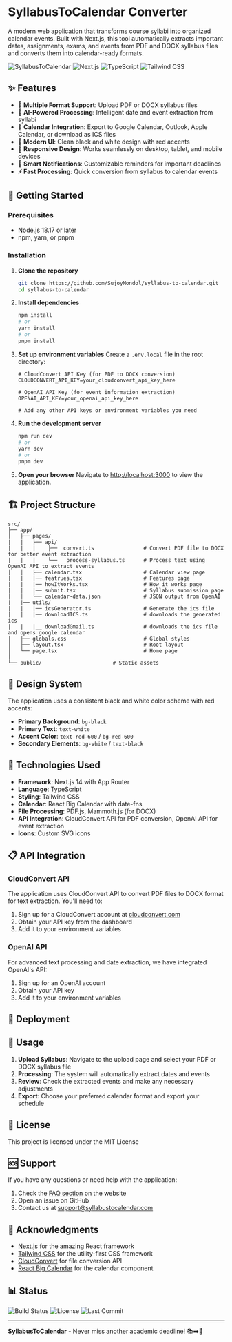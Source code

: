 # SyllabusToCalendar Converter

A modern web application that transforms course syllabi into organized calendar events. Built with Next.js, this tool automatically extracts important dates, assignments, exams, and events from PDF and DOCX syllabus files and converts them into calendar-ready formats.

![SyllabusToCalendar](https://img.shields.io/badge/SyllabusToCalendar-Convert%20Syllabi%20to%20Calendar-red)
![Next.js](https://img.shields.io/badge/Next.js-14.0-black)
![TypeScript](https://img.shields.io/badge/TypeScript-5.0-blue)
![Tailwind CSS](https://img.shields.io/badge/Tailwind-CSS-38B2AC)

## ✨ Features

- **📄 Multiple Format Support**: Upload PDF or DOCX syllabus files
- **🤖 AI-Powered Processing**: Intelligent date and event extraction from syllabi
- **📅 Calendar Integration**: Export to Google Calendar, Outlook, Apple Calendar, or download as ICS files
- **🎨 Modern UI**: Clean black and white design with red accents
- **📱 Responsive Design**: Works seamlessly on desktop, tablet, and mobile devices
- **🔔 Smart Notifications**: Customizable reminders for important deadlines
- **⚡ Fast Processing**: Quick conversion from syllabus to calendar events

## 🚀 Getting Started

### Prerequisites

- Node.js 18.17 or later
- npm, yarn, or pnpm

### Installation

1. **Clone the repository**
   ```bash
   git clone https://github.com/SujoyMondol/syllabus-to-calendar.git
   cd syllabus-to-calendar
   ```

2. **Install dependencies**
   ```bash
   npm install
   # or
   yarn install
   # or
   pnpm install
   ```

3. **Set up environment variables**
   Create a `.env.local` file in the root directory:
   ```env
   # CloudConvert API Key (for PDF to DOCX conversion)
   CLOUDCONVERT_API_KEY=your_cloudconvert_api_key_here

   # OpenAI API Key (for event information extraction)
   OPENAI_API_KEY=your_openai_api_key_here

   # Add any other API keys or environment variables you need
   ```

4. **Run the development server**
   ```bash
   npm run dev
   # or
   yarn dev
   # or
   pnpm dev
   ```

5. **Open your browser**
   Navigate to [http://localhost:3000](http://localhost:3000) to view the application.

## 🏗️ Project Structure

```
src/
├── app/
│   ├── pages/
|   |   ├── api/
|   |   |    ├──  convert.ts                # Convert PDF file to DOCX for better event extraction
|   |   |    └──   process-syllabus.ts      # Process text using OpenAI API to extract events
│   │   ├── calendar.tsx                    # Calendar view page
|   |   |── featrues.tsx                    # Features page
|   |   |── howItWorks.tsx                  # How it works page
|   |   |── submit.tsx                      # Syllabus submission page
│   │   └── calendar-data.json              # JSON output from OpenAI
|   |── utils/
|   |   |── icsGenerator.ts                 # Generate the ics file
|   |   |── downloadICS.ts                  # downloads the generated ics 
|   |   |__ downloadGmail.ts                # downloads the ics file and opens google calendar
│   ├── globals.css                         # Global styles
│   ├── layout.tsx                          # Root layout
│   └── page.tsx                            # Home page
|
└── public/                       # Static assets
```

## 🎨 Design System

The application uses a consistent black and white color scheme with red accents:

- **Primary Background**: `bg-black`
- **Primary Text**: `text-white`
- **Accent Color**: `text-red-600` / `bg-red-600`
- **Secondary Elements**: `bg-white` / `text-black`

## 🔧 Technologies Used

- **Framework**: Next.js 14 with App Router
- **Language**: TypeScript
- **Styling**: Tailwind CSS
- **Calendar**: React Big Calendar with date-fns
- **File Processing**: PDF.js, Mammoth.js (for DOCX)
- **API Integration**: CloudConvert API for PDF conversion, OpenAI API for event extraction
- **Icons**: Custom SVG icons

## 📋 API Integration

### CloudConvert API
The application uses CloudConvert API to convert PDF files to DOCX format for text extraction. You'll need to:

1. Sign up for a CloudConvert account at [cloudconvert.com](https://cloudconvert.com)
2. Obtain your API key from the dashboard
3. Add it to your environment variables

###  OpenAI API
For advanced text processing and date extraction, we have integrated OpenAI's API:

1. Sign up for an OpenAI account
2. Obtain your API key
3. Add it to your environment variables

## 🚀 Deployment



## 📝 Usage

1. **Upload Syllabus**: Navigate to the upload page and select your PDF or DOCX syllabus file
2. **Processing**: The system will automatically extract dates and events
3. **Review**: Check the extracted events and make any necessary adjustments
4. **Export**: Choose your preferred calendar format and export your schedule



## 📄 License

This project is licensed under the MIT License 

## 🆘 Support

If you have any questions or need help with the application:

1. Check the [FAQ section](/how-it-works) on the website
2. Open an issue on GitHub
3. Contact us at support@syllabustocalendar.com

## 🙏 Acknowledgments

- [Next.js](https://nextjs.org/) for the amazing React framework
- [Tailwind CSS](https://tailwindcss.com/) for the utility-first CSS framework
- [CloudConvert](https://cloudconvert.com/) for file conversion API
- [React Big Calendar](https://github.com/jquense/react-big-calendar) for the calendar component

## 📊 Status

![Build Status](https://img.shields.io/badge/build-passing-brightgreen)
![License](https://img.shields.io/badge/license-MIT-blue)
![Last Commit](https://img.shields.io/github/last-commit/SujoyMondol/syllabus-to-calendar)

---

**SyllabusToCalendar** - Never miss another academic deadline! 📚➡️📅